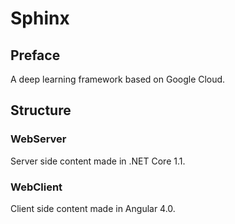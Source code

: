 # Sphinx

## Preface

A deep learning framework based on Google Cloud.

## Structure

### WebServer
Server side content made in .NET Core 1.1.

### WebClient
Client side content made in Angular 4.0.
